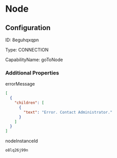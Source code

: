 # Node
## Configuration
ID:  8eguhqxqpn

Type: CONNECTION 

CapabilityName: goToNode






### Additional Properties
errorMessage
```json 
[
  {
    "children": [
      {
        "text": "Error. Contact Administrator."
      }
    ]
  }
]
```


nodeInstanceId
```string 
o8lq26j99n
```




